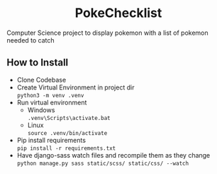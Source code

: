 <h1 style="text-align:center;">PokeChecklist</h1>

Computer Science project to display pokemon with a list of pokemon needed to catch

## How to Install

- Clone Codebase
- Create Virtual Environment in project dir<br>
    `python3 -m venv .venv`
- Run virtual environment<br>
    - Windows<br>
    `.venv\Scripts\activate.bat`
    - Linux<br>
    `source .venv/bin/activate`
- Pip install requirements<br>
    `pip install -r requirements.txt`
- Have django-sass watch files and recompile them as they change<br>
    `python manage.py sass static/scss/ static/css/ --watch`

